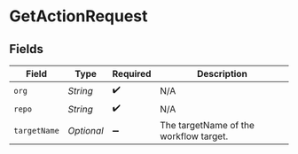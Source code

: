# GetActionRequest


## Fields

| Field                                  | Type                                   | Required                               | Description                            |
| -------------------------------------- | -------------------------------------- | -------------------------------------- | -------------------------------------- |
| `org`                                  | *String*                               | :heavy_check_mark:                     | N/A                                    |
| `repo`                                 | *String*                               | :heavy_check_mark:                     | N/A                                    |
| `targetName`                           | *Optional<String>*                     | :heavy_minus_sign:                     | The targetName of the workflow target. |